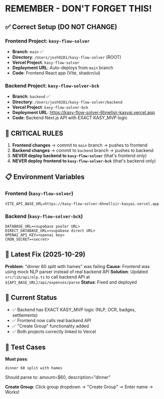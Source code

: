 # REMEMBER - DON'T FORGET THIS!

## ✅ Correct Setup (DO NOT CHANGE)

### Frontend Project: `kasy-flow-solver`
- **Branch**: `main` ✅
- **Directory**: `/Users/josh9281/kasy-flow-solver` (ROOT)
- **Vercel Project**: `kasy-flow-solver` 
- **Deployment URL**: Auto-deploys from `main` branch
- **Code**: Frontend React app (Vite, shadcn/ui)

### Backend Project: `kasy-flow-solver-bck`
- **Branch**: `backend` ✅
- **Directory**: `/Users/josh9281/kasy-flow-solver/backend`
- **Vercel Project**: `kasy-flow-solver-bck`
- **Deployment URL**: https://kasy-flow-solver-6hnellsir-kasyai.vercel.app
- **Code**: Backend Next.js API with EXACT KASY_MVP logic

## 🚨 CRITICAL RULES

1. **Frontend changes** → commit to `main` branch → pushes to frontend
2. **Backend changes** → commit to `backend` branch → pushes to backend
3. **NEVER deploy backend to `kasy-flow-solver`** (that's frontend only)
4. **NEVER deploy frontend to `kasy-flow-solver-bck`** (that's backend only)

## 📋 Environment Variables

### Frontend (`kasy-flow-solver`)
```
VITE_API_BASE_URL=https://kasy-flow-solver-6hnellsir-kasyai.vercel.app
```

### Backend (`kasy-flow-solver-bck`)
```
DATABASE_URL=<supabase pooler URL>
DIRECT_DATABASE_URL=<supabase direct URL>
OPENAI_API_KEY=<openai key>
CRON_SECRET=<secret>
```

## 🧪 Latest Fix (2025-10-29)

**Problem**: "dinner 60 split with hames" was failing
**Cause**: Frontend was using mock NLP parser instead of real backend API
**Solution**: Updated `src/lib/api/nlp.ts` to call backend API at `${API_BASE_URL}/api/expenses/parse`
**Status**: Fixed and deployed

## 📝 Current Status

- ✅ Backend has EXACT KASY_MVP logic (NLP, OCR, badges, settlements)
- ✅ Frontend now calls real backend API
- ✅ "Create Group" functionality added
- ✅ Both projects correctly linked to Vercel

## 🎯 Test Cases

**Must pass**: 
```
dinner 60 split with hames
```
Should parse to: amount=$60, description="dinner"

**Create Group**:
Click group dropdown → "Create Group" → Enter name → Works!

